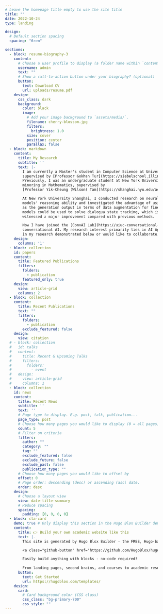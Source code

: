 ```yaml
---
# Leave the homepage title empty to use the site title
title: ""
date: 2022-10-24
type: landing

design:
  # Default section spacing
  spacing: "6rem"

sections:
  - block: resume-biography-3
    content:
      # Choose a user profile to display (a folder name within `content/authors/`)
      username: admin
      text: ""
      # Show a call-to-action button under your biography? (optional)
      button:
        text: Download CV
        url: uploads/resume.pdf
    design:
      css_class: dark
      background:
        color: black
        image:
          # Add your image background to `assets/media/`.
          filename: cherry-blossom.jpg
          filters:
            brightness: 1.0
          size: cover
          position: center
          parallax: false
  - block: markdown
    content:
      title: My Research
      subtitle: ''
      text: |-
        I am currently a Master's student in Computer Science at University of Illinois at Urbana-Champaign (UIUC), 
        supervised by [Professor Gokhan Tur](https://siebelschool.illinois.edu/about/people/department-faculty/gokhan) and [Professor Dilek Hakkani-Tür](https://siebelschool.illinois.edu/about/people/all-faculty/dilek). 
        Previously, I was an undergraduate student at New York University Shanghai, majoring in Computer Science and 
        minoring in Mathematics, supervised by 
        [Professor Yik-Cheung (Wilson) Tam](https://shanghai.nyu.edu/academics/faculty/directory/yik-cheung-wilson-tam).

        At New York University Shanghai, I conducted research on neural symbolic methods for boosting large language 
        models' reasoning ability and investigated the advantage of using Prolog langauge (a logic programming langauge) 
        as the generation output in terms of data augmentation for finetunining. After that, I explored how large language 
        models could be used to solve dialogua state tracking, which is a key component in task-oriented dialogues, and 
        witnessed a major improvement compared with previous methods.

        Now I have joined the [ConvAI Lab](https://uiuc-conversational-ai-lab.github.io/) at UIUC to explore how large language models could reshape the form of 
        conversational AI. My research interest primarily lies in AI Agents and machine reasoning. If you are interested 
        in my research demonstrated below or would like to collaborate, please feel free to reach out to me 😃!
    design:
      columns: '1'
  - block: collection
    id: papers
    content:
      title: Featured Publications
      filters:
        folders:
          - publication
        featured_only: true
    design:
      view: article-grid
      columns: 2
  - block: collection
    content:
      title: Recent Publications
      text: ""
      filters:
        folders:
          - publication
        exclude_featured: false
    design:
      view: citation
  # - block: collection
  #   id: talks
  #   content:
  #     title: Recent & Upcoming Talks
  #     filters:
  #       folders:
  #         - event
  #   design:
  #     view: article-grid
  #     columns: 1
  - block: collection
    id: news
    content:
      title: Recent News
      subtitle: ''
      text: ''
      # Page type to display. E.g. post, talk, publication...
      page_type: post
      # Choose how many pages you would like to display (0 = all pages)
      count: 5
      # Filter on criteria
      filters:
        author: ""
        category: ""
        tag: ""
        exclude_featured: false
        exclude_future: false
        exclude_past: false
        publication_type: ""
      # Choose how many pages you would like to offset by
      offset: 0
      # Page order: descending (desc) or ascending (asc) date.
      order: desc
    design:
      # Choose a layout view
      view: date-title-summary
      # Reduce spacing
      spacing:
        padding: [0, 0, 0, 0]
  - block: cta-card
    demo: true # Only display this section in the Hugo Blox Builder demo site
    content:
      title: 👉 Build your own academic website like this
      text: |-
        This site is generated by Hugo Blox Builder - the FREE, Hugo-based open source website builder trusted by 250,000+ academics like you.

        <a class="github-button" href="https://github.com/HugoBlox/hugo-blox-builder" data-color-scheme="no-preference: light; light: light; dark: dark;" data-icon="octicon-star" data-size="large" data-show-count="true" aria-label="Star HugoBlox/hugo-blox-builder on GitHub">Star</a>

        Easily build anything with blocks - no-code required!
  
        From landing pages, second brains, and courses to academic resumés, conferences, and tech blogs.
      button:
        text: Get Started
        url: https://hugoblox.com/templates/
    design:
      card:
        # Card background color (CSS class)
        css_class: "bg-primary-700"
        css_style: ""
---
```

